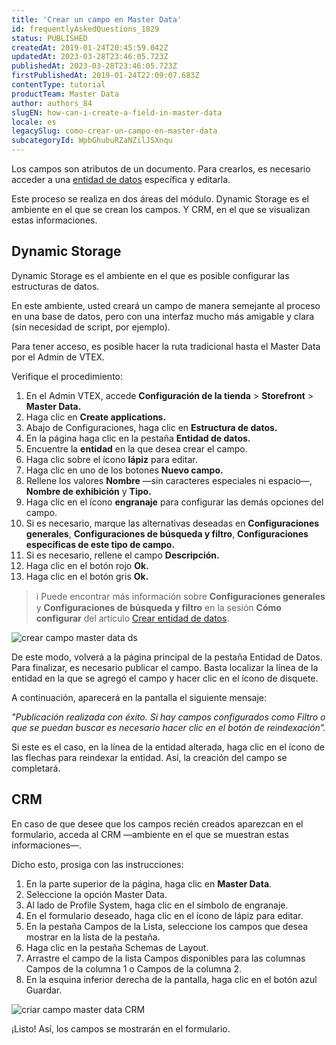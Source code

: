 ```yaml
---
title: 'Crear un campo en Master Data'
id: frequentlyAskedQuestions_1829
status: PUBLISHED
createdAt: 2019-01-24T20:45:59.042Z
updatedAt: 2023-03-28T23:46:05.723Z
publishedAt: 2023-03-28T23:46:05.723Z
firstPublishedAt: 2019-01-24T22:09:07.683Z
contentType: tutorial
productTeam: Master Data
author: authors_84
slugEN: how-can-i-create-a-field-in-master-data
locale: es
legacySlug: como-crear-un-campo-en-master-data
subcategoryId: WpbGhubuRZaNZilJSXnqu
---
```


Los campos son atributos de un documento. Para crearlos, es necesario acceder a una [entidad de datos](https://help.vtex.com/es/tutorial/creando-entidad-de-datos--tutorials_1265 "entidad de datos") específica y editarla.

Este proceso se realiza en dos áreas del módulo. Dynamic Storage es el ambiente en el que se crean los campos. Y CRM, en el que se visualizan estas informaciones.  

## Dynamic Storage

Dynamic Storage es el ambiente en el que es posible configurar las estructuras de datos.

En este ambiente, usted creará un campo de manera semejante al proceso en una base de datos, pero con una interfaz mucho más amigable y clara (sin necesidad de script, por ejemplo).

Para tener acceso, es posible hacer la ruta tradicional hasta el Master Data por el Admin de VTEX.

Verifique el procedimiento:

1. En el Admin VTEX, accede **Configuración de la tienda** > **Storefront** > **Master Data.**
2. Haga clic en __Create applications.__
3. Abajo de Configuraciones, haga clic en __Estructura de datos.__
4. En la página haga clic en la pestaña __Entidad de datos.__
5. Encuentre la __entidad__ en la que desea crear el campo.
6. Haga clic sobre el ícono __lápiz__ para editar.
7. Haga clic en uno de los botones __Nuevo campo.__
8. Rellene los valores __Nombre__ —sin caracteres especiales ni espacio—, __Nombre de exhibición__ y __Tipo.__
9. Haga clic en el ícono __engranaje__ para configurar las demás opciones del campo.
10.  Si es necesario, marque las alternativas deseadas en __Configuraciones generales__, __Configuraciones de búsqueda y filtro__, __Configuraciones específicas de este tipo de campo.__
11. Si es necesario, rellene el campo __Descripción.__
12. Haga clic en el botón rojo __Ok.__
13. Haga clic en el botón gris __Ok.__

>ℹ️ Puede encontrar más información sobre **Configuraciones generales** y **Configuraciones de búsqueda y filtro** en la sesión **Cómo configurar** del artículo [Crear entidad de datos](https://help.vtex.com/es/tutorial/criando-entidade-de-dados--tutorials_1265#como-configurar).

![crear campo master data ds](//images.ctfassets.net/alneenqid6w5/5cWru1fi0SyEAOoEbgShOI/95cabcfa4a60032d87c3294773ba4fd0/criar_campo_master_data_ds.gif)

De este modo, volverá a la página principal de la pestaña Entidad de Datos. Para finalizar, es necesario publicar el campo. Basta localizar la línea de la entidad en la que se agregó el campo y hacer clic en el ícono de disquete.

A continuación, aparecerá en la pantalla el siguiente mensaje:

*"Publicación realizada con éxito. Si hay campos configurados como Filtro o que se puedan buscar es necesario hacer clic en el botón de reindexación”.*

Si este es el caso, en la línea de la entidad alterada, haga clic en el ícono de las flechas para reindexar la entidad. Así, la creación del campo se completará.

## CRM

En caso de que desee que los campos recién creados aparezcan en el formulario, acceda al CRM —ambiente en el que se muestran estas informaciones—.

Dicho esto, prosiga con las instrucciones:

1. En la parte superior de la página, haga clic en __Master Data__.
2. Seleccione la opción Master Data.
3. Al lado de Profile System, haga clic en el símbolo de engranaje.
4. En el formulario deseado, haga clic en el ícono de lápiz para editar.
5. En la pestaña Campos de la Lista, seleccione los campos que desea mostrar en la lista de la pestaña.
6. Haga clic en la pestaña Schemas de Layout.
7. Arrastre el campo de la lista Campos disponibles para las columnas Campos de la columna 1 o Campos de la columna 2.
8. En la esquina inferior derecha de la pantalla, haga clic en el botón azul Guardar.

![criar campo master data CRM](//images.ctfassets.net/alneenqid6w5/2ykQ9Vx7FCZLehkQpxMMmp/0b52e7bc11fc024e74c5223b8e534b65/criar_campo_master_data_CRM.gif)

¡Listo! Así, los campos se mostrarán en el formulario.
